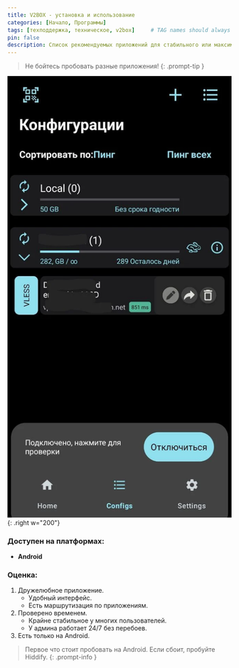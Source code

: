 ```yaml
---
title: V2BOX - установка и использование
categories: [Начало, Программы]
tags: [техподдержка, техническое, v2box]     # TAG names should always be lowercase
pin: false
description: Список рекомендуемых приложений для стабильного или максимально кастомизированного опыта.
---
```


> Не бойтесь пробовать разные приложения!
{: .prompt-tip }

![hiddify_desktop](/assets/v2box_android_subscriptions.webp){: .right w="200"}

### Доступен на платформах:

- __Android__

### Оценка:

1. Дружелюбное приложение.
    - Удобный интерфейс.
    - Есть маршрутизация по приложениям.
2. Проверено временем.
    - Крайне стабильное у многих пользователей.
    - У админа работает 24/7 без перебоев.
3. Есть только на Android.

> Первое что стоит пробовать на Android. Если сбоит, пробуйте Hiddify.
{: .prompt-info }